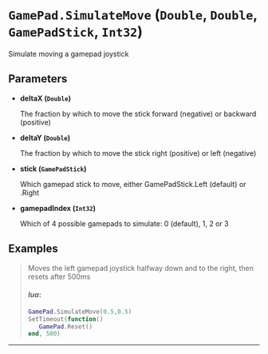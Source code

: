 # `GamePad.SimulateMove` (`Double`, `Double`, `GamePadStick`, `Int32`)


Simulate moving a gamepad joystick


## Parameters

* **deltaX (`Double`)** 

	The fraction by which to move the stick forward (negative) or backward (positive)

* **deltaY (`Double`)** 

	The fraction by which to move the stick right (positive) or left (negative)

* **stick (`GamePadStick`)** 

	Which gamepad stick to move, either GamePadStick.Left (default) or .Right

* **gamepadIndex (`Int32`)** 

	Which of 4 possible gamepads to simulate: 0 (default), 1, 2 or 3


## Examples

> Moves the left gamepad joystick halfway down and to the right, then resets after 500ms
> 
> #### _lua_:
> ```lua
> GamePad.SimulateMove(0.5,0.5)
> SetTimeout(function()
>    GamePad.Reset()
> end, 500)
> ```
---